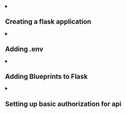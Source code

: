 <details>
<summary><h2>Creating a flask application</h2></summary>


First we will need to create a **virtual-enviornment** for our python file. The virtual-enviorment creates a contained location where the modules we install with **pip** are stored, set to the project only. 

`$ python3 -m venv venv`    The last word of this line is the name of the virtual enviorment folder. *"python3" will be different depending on what version you're using*

Next step is to **activate** the virtual enviorment. There's different ways to activate the enviorment depending on the platform and shell you're using.

## Windows:

### **cmd.exe:** `<venv>\Scripts\activate.bat`

### **PowerShell:**   `<venv>\Scripts\Activate.ps1`

## POSIX:
### **bash/zsh:**   `$ source <venv>/bin/activate`

### **PowerShell:**   `$ <venv>/bin/Activate.ps1`

### *To Deactivate*  `deactivate`


If project is being used in a git repository, add the virtual enviorment folder to **.gitignore**.


Once virutal enviorment is activated, start by installing **Flask** module with `pip install flask flask-cors` *"pip" will be different depending on version*

<details>
<summary><h3>What is cors?</h3></summary>

cors is short for **Cross-Origin Resource**, it's a protocol that allows servers to recieve requests from different domains. Without cors, if a website doesn't have the same domain name as the api routes, the api will be blocked due to cors policy.

</details>

After Flask is installed, create a file for the application *(application.py)*. In the file, paste the following flask template below.


```
import os
from flask import Flask
from flask_cors import CORS

app = Flask(__name__)
CORS(app)

# This is how a route works
@app.route('/', methods=['GET'])
def root():
    return {"message": 'ok'}

if __name__ == '__main__':
    port = int(os.environ.get('PORT', 5000))
    app.run(host='0.0.0.0', port=port, debug=True)

```


</details>


<details>
<summary><h2>Adding .env</h2></summary>

.env allows you to hide certain lines of code to not be pushed to a repository this imporoves secruity to the code.

First once you created your virtual enviorment and application, import dotenv module `pip3 install python-dotenv`

### after the module is installed, create a **.env** file and add the file in the .gitignore file (important)

inside .env, this is where we put lines of code we want to use but don't want anybody to see **(ex: api keys)**. paste the following for example.

```
ENV_EXAMPLE=This is an example
another_Example=https://www.google.com
```

before the equal sign is the name of the env variable **(case sensitive)** after the equal is the value.

in your application file, paste the following

```
import os
from dotenv import load_dotenv

# loads the env variables in application 
load_dotenv()

print(os.environ.get("ENV_EXAMPLE")) # This is an example
print(os.environ.get("another_Example")) # https://www.google.com
```

</details>


<details>
<summary><h2>Adding Blueprints to Flask</h2></summary>

Blueprints in Flask allows us to seperate the api routes into different files otherwise called **Seperation of concern**.

First create a new file, call it what you need but for now we'll call it **blueprint_example.py** and paste the following code

## blueprint_example.py
```
from flask import Blueprint


example_blueprint = Blueprint("blueprint_example", __name__)  # inside of "blueprint_example" string should be the name of the file


# It's recomended to add /example to every route as the main path of the blueprint routes to seperate the routes by path

@example_blueprint.route('/example', methods=['GET'])
def example():
    return {"message": 'This is a blueprint example'}

```

On the imports of your application.py add another import `from example import example_blueprint`. **example_blueprint** is the variable we called for the blueprint route in blueprint_example.py

The final step is to register the blueprint to the app route below the app variable `app.register_blueprint(example_blueprint)`

Your application.py currently should look something like this

## application.py
```
import os
from flask import Flask
from flask_cors import CORS

# imports from blueprint
from blueprint_example import example_blueprint

app = Flask(__name__)
CORS(app)

# connects blueprint to the app routes
app.register_blueprint(example_blueprint)

# This is how a route works
@app.route('/', methods=['GET'])
def root():
    return {"message": 'ok'}

if __name__ == '__main__':
    port = int(os.environ.get('PORT', 5000))
    app.run(host='0.0.0.0', port=port, debug=True)
```
After the final step, your example_blueprint route should work as normal.

</details>


<details>
<summary><h2>Setting up basic authorization for api</h2></summary>

To make sure not just anybody can use the api endpoints, we can Authentication a user based on if they're Authorized to use the api endpoint

<details>
<summary><h3>The Difference Between Authentication and Authorization</h3></summary>

[Link that talks about the subject](https://www.onelogin.com/learn/authentication-vs-authorization#:~:text=Authentication%20and%20authorization%20are%20two,authorization%20determines%20their%20access%20rights.)

Authentication and Authorization may sound alike, but each plays a different role in securing systems and data. Unfortunately, people often use both terms interchangeably as they both refer to system access. However, they are distinct processes. Simply put, one verifies the identity of a user or service before granting them access, while the other determines what they can do once they have access.

The best way to illustrate the differences between the two terms is with a simple example. Let's say you decide to go and visit a friend's home. On arrival, you knock on the door, and your friend opens it. She recognizes you (authentication) and greets you. As your friend has authenticated you, she is now comfortable letting you into her home. However, based on your relationship, there are certain things you can do and others you cannot (authorization). For example, you may enter the kitchen area, but you cannot go into her private office. In other words, you have the authorization to enter the kitchen, but access to her private office is prohibited.

</details>

In order to authorize an endpoint, we can use a module called **flask_httpauth**. To use it, install `pip -m install flask_httpauth` in your virtual enviornment.

After flask_httpauth is installed, create a new file call **auth.py**. Inside, copy the following code.

[More info about flask_httpauth](https://flask-httpauth.readthedocs.io/en/latest/)

```
from flask_httpauth import HTTPBasicAuth

auth = HTTPBasicAuth()

users = {
    "john": "hello",  # key value pair is username and password
    "susan": "bye"
}


@auth.verify_password
def verify_password(username, password):
    if username in users and \
            users[username] == password:
        return username


```

The function decorated with the **verify_password** decorator receives the username and password sent by the client. If the credentials belong to a user, then the function should return the user object. If the credentials are invalid the function can return None or False. The user object can then be queried from the current_user() method of the authentication instance.

Once the code is placed in **auth.py**, the file can then be imported as a module from other files. In **application.py**, import the auth variable from the **auth.py** file by the following code `from auth import auth`. After auth has been imported, on any routes that require **authorization** below `app.route('/')` routes is where you add the code `@auth.login_required`. Now the API endpoint can't be accessed unless if they have an authorized user and password.

<details>

<summary><h3>How application.py should look after adding auth</h3></summary>

```
import os
from flask import Flask
from flask_cors import CORS

from blueprint_example import example_blueprint  # imports from blueprint
from auth import auth

from flask_httpauth import HTTPBasicAuth


app = Flask(__name__)
CORS(app)

# connects blueprint to the app routes
app.register_blueprint(example_blueprint)


# This is how a route works
@app.route('/', methods=['GET'])
@auth.login_required
def root():
    user = auth.current_user()
    print(user)
    return {"message": 'ok bro'}


if __name__ == '__main__':
    port = int(os.environ.get('PORT', 5001))
    app.run(host='0.0.0.0', port=port, debug=True)

```

</details>


</details>